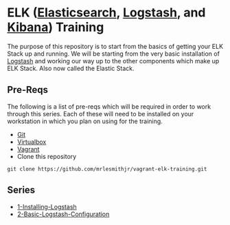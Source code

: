 ELK ([Elasticsearch], [Logstash], and [Kibana]) Training
========================================================

The purpose of this repository is to start from the basics of getting your
ELK Stack up and running. We will be starting from the very basic installation
of [Logstash] and working our way up to the other components which make up ELK
Stack. Also now called the Elastic Stack.


Pre-Reqs
--------
The following is a list of pre-reqs which will be required in order to work
through this series. Each of these will need to be installed on your workstation
in which you plan on using for the training.

* [Git]
* [Virtualbox]
* [Vagrant]
* Clone this repository
```
git clone https://github.com/mrlesmithjr/vagrant-elk-training.git
```

Series
------
* [1-Installing-Logstash](1-Installing-Logstash/README.md)
* [2-Basic-Logstash-Configuration](2-Basic-Logstash-Configuration/README.md)


[Elasticsearch]: <https://www.elastic.co/products/elasticsearch>
[Git]: <https://git-scm.com/>
[Kibana]: <https://www.elastic.co/products/kibana>
[Logstash]: <https://www.elastic.co/products/logstash>
[Vagrant]: <https://www.vagrantup.com/>
[Virtualbox]: <https://www.virtualbox.org/wiki/Downloads>
